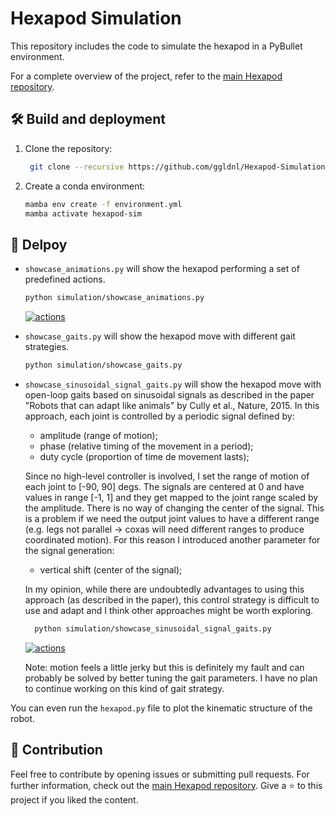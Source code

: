 # Hexapod Simulation

This repository includes the code to simulate the hexapod in a PyBullet environment. 

For a complete overview of the project, refer to the [main Hexapod repository](https://github.com/ggldnl/Hexapod).

## 🛠️ Build and deployment

1. Clone the repository:

   ```bash
    git clone --recursive https://github.com/ggldnl/Hexapod-Simulation.git
    ```
2. Create a conda environment:

    ```bash
    mamba env create -f environment.yml
    mamba activate hexapod-sim
    ```

## 🚀 Delpoy

- `showcase_animations.py` will show the hexapod performing a set of predefined actions.

   ```bash
   python simulation/showcase_animations.py
   ```
  
    [![actions](https://img.youtube.com/vi/msuydRaIWuU/0.jpg)](https://www.youtube.com/watch?v=msuydRaIWuU)

- `showcase_gaits.py` will show the hexapod move with different gait strategies.

   ```bash
   python simulation/showcase_gaits.py
   ```

- `showcase_sinusoidal_signal_gaits.py` will show the hexapod move with open-loop gaits based on sinusoidal signals as described in the paper "Robots that can adapt like animals" by Cully et al., Nature, 2015.
  In this approach, each joint is controlled by a periodic signal defined by:
  - amplitude (range of motion);
  - phase (relative timing of the movement in a period);
  - duty cycle (proportion of time de movement lasts);

  Since no high-level controller is involved, I set the range of motion of each joint to [-90, 90] degs. The signals are centered at 0 and have values in range [-1, 1] and they get mapped to the joint range scaled by the amplitude. There is no way of changing the center of the signal. This is a problem if we need the output joint values to have a different range (e.g. legs not parallel -> coxas will need different ranges to produce coordinated motion). For this reason I introduced another parameter for the signal generation:
  - vertical shift (center of the signal);

  In my opinion, while there are undoubtedly advantages to using this approach (as described in the paper), this control strategy is difficult to use and adapt and I think other approaches might be worth exploring.

   ```bash
     python simulation/showcase_sinusoidal_signal_gaits.py
   ```
  
  [![actions](https://img.youtube.com/vi/W5BeiLtARxg/0.jpg)](https://www.youtube.com/watch?v=W5BeiLtARxg)

  Note: motion feels a little jerky but this is definitely my fault and can probably be solved by better tuning the gait parameters. I have no plan to continue working on this kind of gait strategy. 

You can even run the `hexapod.py` file to plot the kinematic structure of the robot.

## 🤝 Contribution

Feel free to contribute by opening issues or submitting pull requests. For further information, check out the [main Hexapod repository](https://github.com/ggldnl/Hexapod). Give a ⭐️ to this project if you liked the content.
